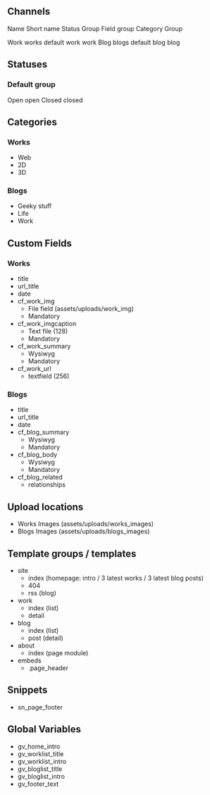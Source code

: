 ## Channels

Name		Short name		Status Group	Field group		Category Group

Work		works			default			work			work
Blog 		blogs			default			blog			blog


## Statuses

### Default group

Open		open
Closed		closed


## Categories

### Works

- Web
- 2D
- 3D

### Blogs

- Geeky stuff
- Life
- Work


## Custom Fields

### Works

- title
- url_title
- date
- cf_work_img
	- File field (assets/uploads/work_img)
	- Mandatory
- cf_work_imgcaption
	- Text file (128)
	- Mandatory
- cf_work_summary
	- Wysiwyg
	- Mandatory
- cf_work_url
	- textfield (256)


### Blogs

- title
- url_title
- date
- cf_blog_summary
	- Wysiwyg
	- Mandatory
- cf_blog_body
	- Wysiwyg
	- Mandatory
- cf_blog_related
	- relationships


## Upload locations

- Works Images (assets/uploads/works_images)
- Blogs Images (assets/uploads/blogs_images)


## Template groups / templates

- site
	- index (homepage: intro / 3 latest works / 3 latest blog posts)
	- 404
	- rss (blog)
- work
	- index (list)
	- detail
- blog
	- index (list)
	- post (detail)
- about
	- index (page module)
- embeds
	- .page_header


## Snippets

- sn_page_footer


## Global Variables

- gv_home_intro
- gv_worklist_title
- gv_worklist_intro
- gv_bloglist_title
- gv_bloglist_intro
- gv_footer_text